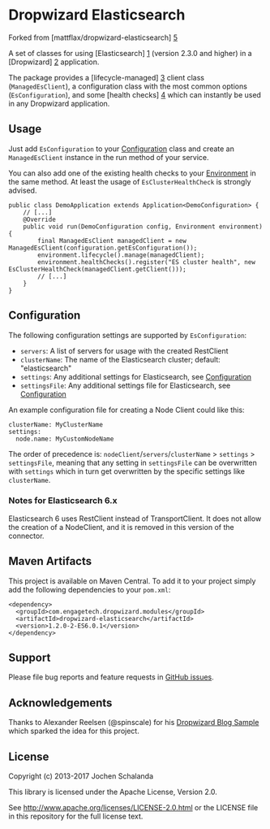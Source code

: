 Dropwizard Elasticsearch
========================

Forked from [mattflax/dropwizard-elasticsearch] [5]

A set of classes for using [Elasticsearch] [1] (version 2.3.0 and higher) in a [Dropwizard] [2] application.

The package provides a [lifecycle-managed] [3] client class (`ManagedEsClient`), a configuration class with the most
common options (`EsConfiguration`), and some [health checks] [4] which can instantly be used in any Dropwizard application.

[1]: http://www.elastic.co/
[2]: http://dropwizard.io/1.2.0/docs
[3]: http://dropwizard.io/1.2.0/docs/manual/core.html#managed-objects
[4]: http://dropwizard.io/1.2.0/docs/manual/core.html#health-checks
[5]: https://github.com/mattflax/dropwizard-elasticsearch/tree/elasticsearch-5.0


Usage
-----

Just add `EsConfiguration` to your [Configuration](http://dropwizard.io/1.2.0/docs/manual/core.html#configuration) class and
create an `ManagedEsClient` instance in the run method of your service.

You can also add one of the existing health checks to your [Environment](http://dropwizard.io/1.2.0/docs/manual/core.html#environments)
in the same method. At least the usage of `EsClusterHealthCheck` is strongly advised.


    public class DemoApplication extends Application<DemoConfiguration> {
        // [...]
        @Override
        public void run(DemoConfiguration config, Environment environment) {
            final ManagedEsClient managedClient = new ManagedEsClient(configuration.getEsConfiguration());
            environment.lifecycle().manage(managedClient);
            environment.healthChecks().register("ES cluster health", new EsClusterHealthCheck(managedClient.getClient()));
            // [...]
        }
    }


Configuration
-------------

The following configuration settings are supported by `EsConfiguration`:

* `servers`: A list of servers for usage with the created RestClient 
* `clusterName`: The name of the Elasticsearch cluster; default: "elasticsearch"
* `settings`: Any additional settings for Elasticsearch, see [Configuration](https://www.elastic.co/guide/en/elasticsearch/reference/2.4/setup-configuration.html)
* `settingsFile`: Any additional settings file for Elasticsearch, see [Configuration](https://www.elastic.co/guide/en/elasticsearch/reference/2.4/setup-configuration.html)

An example configuration file for creating a Node Client could like this:

    clusterName: MyClusterName
    settings:
      node.name: MyCustomNodeName

The order of precedence is: `nodeClient`/`servers`/`clusterName` > `settings` > `settingsFile`, meaning that
any setting in `settingsFile` can be overwritten with `settings` which in turn get overwritten by the specific settings
like `clusterName`.

### Notes for Elasticsearch 6.x

Elasticsearch 6 uses RestClient instead of TransportClient. It does not allow the creation of a NodeClient, and it is removed in this version of
the connector.


Maven Artifacts
---------------

This project is available on Maven Central. To add it to your project simply add the following dependencies to your
`pom.xml`:

    <dependency>
      <groupId>com.engagetech.dropwizard.modules</groupId>
      <artifactId>dropwizard-elasticsearch</artifactId>
      <version>1.2.0-2-ES6.0.1</version>
    </dependency>


Support
-------

Please file bug reports and feature requests in [GitHub issues](https://github.com/dropwizard/dropwizard-elasticsearch/issues).


Acknowledgements
----------------

Thanks to Alexander Reelsen (@spinscale) for his [Dropwizard Blog Sample](https://github.com/spinscale/dropwizard-blog-sample)
which sparked the idea for this project.


License
-------

Copyright (c) 2013-2017 Jochen Schalanda

This library is licensed under the Apache License, Version 2.0.

See http://www.apache.org/licenses/LICENSE-2.0.html or the LICENSE file in this repository for the full license text.
